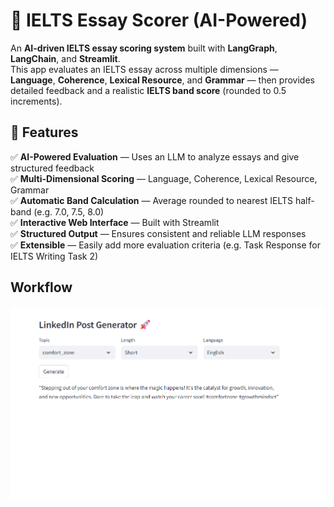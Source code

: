 # 🧠 IELTS Essay Scorer (AI-Powered)

An **AI-driven IELTS essay scoring system** built with **LangGraph**, **LangChain**, and **Streamlit**.  
This app evaluates an IELTS essay across multiple dimensions — **Language**, **Coherence**, **Lexical Resource**, and **Grammar** — then provides detailed feedback and a realistic **IELTS band score** (rounded to 0.5 increments).


## 🚀 Features

✅ **AI-Powered Evaluation** — Uses an LLM to analyze essays and give structured feedback  
✅ **Multi-Dimensional Scoring** — Language, Coherence, Lexical Resource, Grammar  
✅ **Automatic Band Calculation** — Average rounded to nearest IELTS half-band (e.g. 7.0, 7.5, 8.0)  
✅ **Interactive Web Interface** — Built with Streamlit  
✅ **Structured Output** — Ensures consistent and reliable LLM responses  
✅ **Extensible** — Easily add more evaluation criteria (e.g. Task Response for IELTS Writing Task 2)
## Workflow
![app-screenshot](https://github.com/Indroneel-roy/generative-ai-projects/blob/main/GenLinkAI/git.png)

